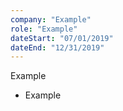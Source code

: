 ```yaml
---
company: "Example"
role: "Example"
dateStart: "07/01/2019"
dateEnd: "12/31/2019"
---
```


Example

- Example
